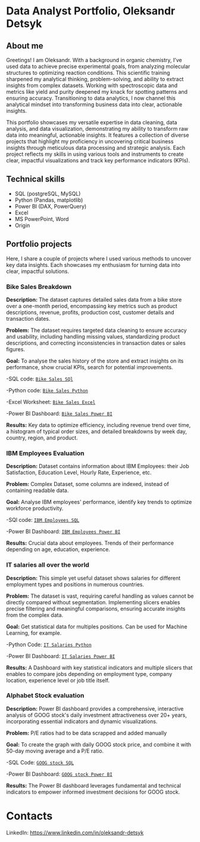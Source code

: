 # Data Analyst Portfolio, Oleksandr Detsyk
## About me
Greetings! 
I am Oleksandr. With a background in organic chemistry, I’ve used data to achieve precise experimental goals, from analyzing molecular structures to optimizing reaction conditions. This scientific training sharpened my analytical thinking, problem-solving, and ability to extract insights from complex datasets. Working with spectroscopic data and metrics like yield and purity deepened my knack for spotting patterns and ensuring accuracy. Transitioning to data analytics, I now channel this analytical mindset into transforming business data into clear, actionable insights.

This portfolio showcases my versatile expertise in data cleaning, data analysis, and data visualization, demonstrating my ability to transform raw data into meaningful, actionable insights. It features a collection of diverse projects that highlight my proficiency in uncovering critical business insights through meticulous data processing and strategic analysis. 
Each project reflects my skills in using various tools and instruments to create clear, impactful visualizations and track key performance indicators (KPIs).

## Technical skills
- SQL (postgreSQL, MySQL)
- Python (Pandas, matplotlib)
- Power BI (DAX, PowerQuery)
- Excel
- MS PowerPoint, Word
- Origin

## Portfolio projects
Here, I share a couple of projects where I used various methods to uncover key data insights. Each showcases my enthusiasm for turning data into clear, impactful solutions.

### Bike Sales Breakdown
  **Description:** The dataset captures detailed sales data from a bike store over a one-month period, encompassing key metrics such as product descriptions, revenue, profits, production cost, customer details and transaction dates.
  
  **Problem:** The dataset requires targeted data cleaning to ensure accuracy and usability, including handling missing values, standardizing product descriptions, and correcting inconsistencies in transaction dates or sales figures. 
  
  **Goal:** To analyse the sales history of the store and extract insights on its performance, show crucial KPIs, search for potential improvements.
  
  -SQL code: [`Bike Sales SQl`](https://github.com/SashaD826/Portfolio/blob/main/bike_sales_mysql.sql)
  
  -Python code: [`Bike Sales Python`](https://github.com/SashaD826/Portfolio/blob/main/bike_sales.ipynb)
  
  -Excel Worksheet: [`Bike Sales Excel`](https://github.com/SashaD826/Portfolio/blob/main/bike_sales_data.xlsx)
  
  -Power BI Dashboard: [`Bike Sales Power BI`](https://github.com/SashaD826/Portfolio/blob/main/bike_sales_bi.pbix)

  **Results:** Key data to optimize efficiency, including revenue trend over time, a histogram of typical order sizes, and detailed breakdowns by week day, country, region, and product.
 ### IBM Employees Evaluation
  **Description:** Dataset contains information about IBM Employees: their Job Satisfaction, Education Level, Hourly Rate, Experience, etc.

  **Problem:** Complex Dataset, some columns are indexed, instead of containing readable data.

  **Goal:** Analyse IBM employees' performance, identify key trends to optimize workforce productivity.

  -SQl code: [`IBM Employees SQL`](https://github.com/SashaD826/Portfolio/blob/main/ibm_employees_mysql.sql)

  -Power BI Dashboard: [`IBM Employees Power BI`](https://github.com/SashaD826/Portfolio/blob/main/ibm_employees_bi.pbix)

  **Results:** Crucial data about employees. Trends of their performance depending on age, education, experience.

 ### IT salaries all over the world
  **Description:** This simple yet useful dataset shows salaries for different employment types and positions in numerous countries.

  **Problem:** The dataset is vast, requiring careful handling as values cannot be directly compared without segmentation. Implementing slicers enables precise filtering and meaningful comparisons, ensuring accurate insights from the complex data.

  **Goal:** Get statistical data for multiples positions. Can be used for Machine Learning, for example.

  -Python Code: [`IT Salaries Python`](https://github.com/SashaD826/Portfolio/blob/main/it_salaries.ipynb)

  -Power BI Dashboard: [`IT Salaries Power BI`](https://github.com/SashaD826/Portfolio/blob/main/it_salaries_bi.pbix)

  **Results:** A Dashboard with key statistical indicators and multiple slicers that enables to compare jobs depending on employment type, company location, experience level or job title itself.

   ### Alphabet Stock evaluation
  **Description:** Power BI dashboard provides a comprehensive, interactive analysis of GOOG stock's daily investment attractiveness over 20+ years, incorporating essential indicators and dynamic visualizations.

  **Problem:** P/E ratios had to be data scrapped and added manually

  **Goal:** To create the graph with daily GOOG stock price, and combine it with 50-day moving average and a P/E ratio.

  -SQL Code: [`GOOG stock SQL`](https://github.com/SashaD826/Portfolio/blob/main/goog_stock_postgres.sql)

  -Power BI Dashboard: [`GOOG stock Power BI`](https://github.com/SashaD826/Portfolio/blob/main/goog_stock_bi.pbix)

  **Results:** The Power BI dashboard leverages fundamental and technical indicators to empower informed investment decisions for GOOG stock.
# Contacts
LinkedIn: https://www.linkedin.com/in/oleksandr-detsyk

